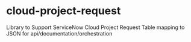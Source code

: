 # cloud-project-request
Library to Support ServiceNow Cloud Project Request Table mapping to JSON for api/documentation/orchestration
